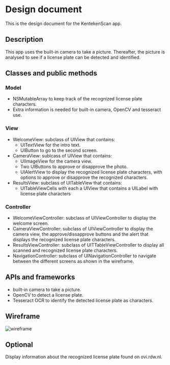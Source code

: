 # Design document

This is the design document for the KentekenScan app.

## Description

This app uses the built-in camera to take a picture. Thereafter, the picture is analysed to see if a license plate can be detected and identified.

## Classes and public methods

### Model

- NSMutableArray to keep track of the recognized license plate characters.
- Extra information is needed for built-in camera, OpenCV and tesseract use.

### View

- WelcomeView: subclass of UIView that contains:
    - UITextView for the intro text.
    - UIButton to go to the second screen.
- CameraView: sublcass of UIView that contains:
    - UIImageView for the camera view.
    - Two UIButtons to approve or disapprove the photo.
    - UIAlertView to display the recognized license plate characters, with options to approve or disapprove the recognized characters. 
- ResultsView: subclass of UITableView that contains:
    - UITableViewCells with each a UIView that contains a UILabel with license plate characters

### Controller

- WelcomeViewController: subclass of UIViewController to display the welcome screen.
- CameraViewController: subclass of UIViewController to display the camera view, the approve/dissapprove buttons and the alert that displays the recognized license plate characters.
- ResultsViewController: subclass of UITTableViewController to display all scanned and recognized license plate characters.
- NavigationController: subclass of UINavigationController to navigate between the different screens as shown in the wireframe.

## APIs and frameworks

- built-in camera to take a picture.
- OpenCV to detect a license plate.
- Tesseract OCR to identify the detected license plate as characters.

## Wireframe
![wireframe](https://github.com/jetsekoopmans/KentekenScan/blob/master/doc/wireframe.png)

## Optional
Display information about the recognized license plate found on ovi.rdw.nl.